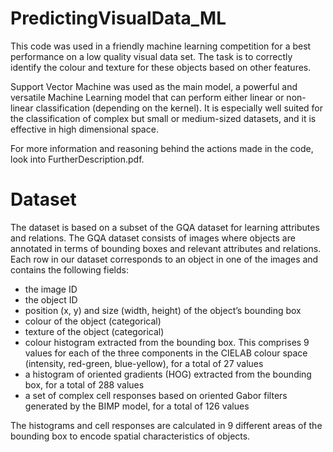 # PredictingVisualData_ML
This code was used in a friendly machine learning competition for a best performance on a low quality visual data set.
The task is to correctly identify the colour and texture for these objects based on other features.

Support Vector Machine was used as the main model, a powerful and versatile Machine Learning model that can perform either linear or non-linear classification (depending on the kernel). It is especially well suited for the classification of complex but small or medium-sized datasets, and it is effective in high dimensional space.

For more information and reasoning behind the actions made in the code, look into FurtherDescription.pdf.

# Dataset
The dataset is based on a subset of the GQA dataset for learning attributes and relations. The GQA dataset consists of images where objects are annotated in terms of bounding boxes and relevant attributes and relations. Each row in our dataset corresponds to an object in one of the images and contains the following fields:
- the image ID
- the object ID
- position (x, y) and size (width, height) of the object’s bounding box
- colour of the object (categorical)
- texture of the object (categorical)
- colour histogram extracted from the bounding box. This comprises 9 values for each of the three components in the CIELAB colour space (intensity, red-green, blue-yellow), for a total of 27 values
- a histogram of oriented gradients (HOG) extracted from the bounding box, for a total of 288 values
- a set of complex cell responses based on oriented Gabor filters generated by the BIMP model, for a total of 126 values

The histograms and cell responses are calculated in 9 different areas of the bounding box to encode spatial characteristics of objects.
